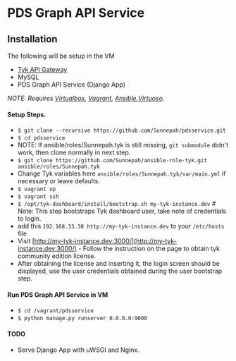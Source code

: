 # PDS Graph API Service
## Installation 
The following will be setup in the VM
* [Tyk API Gateway](https://tyk.io/docs/tyk-api-gateway-v-2-0/installation-options-setup/vagrant/)
* MySQL
* PDS Graph API Service (Django App)

*NOTE: Requires [Virtualbox](https://www.virtualbox.org/), [Vagrant](https://www.vagrantup.com/docs/installation/index.html), [Ansible](http://docs.ansible.com/ansible/intro_installation.html),[Virtuoso](https://github.com/openlink/virtuoso-opensource).*

#### Setup Steps.
* `$ git clone --recursive https://github.com/Sunnepah/pdsservice.git`
* `$ cd pdsservice`
* NOTE: If ansible/roles/Sunnepah.tyk is still missing, `git submodule` didn't work, then clone normally in next step.
* `$ git clone https://github.com/Sunnepah/ansible-role-tyk.git ansible/roles/Sunnepah.tyk`
* Change Tyk variables here `ansible/roles/Sunnepah.tyk/var/main.yml` if necessary or leave defaults.
* `$ vagrant up`
* `$ vagrant ssh`
* `$ /opt/tyk-dashboard/install/bootstrap.sh my-tyk-instance.dev` # Note: This step bootstraps Tyk dashboard user, take note of credentials to login.
* add this `192.168.33.30 http://my-tyk-instance.dev` to your `/etc/hosts` file
* Visit [http://my-tyk-instance.dev:3000/](http://my-tyk-instance.dev:3000/) - Follow the instruction on the page to obtain tyk community edition license.
* After obtaining the license and inserting it, the login screen should be displayed, use the user credentials obtained during the user bootstrap step.

#### Run PDS Graph API Service in VM
* `$ cd /vagrant/pdsservice`
* `$ python manage.py runserver 0.0.0.0:9000`

#### TODO
* Serve Django App with uWSGI and Nginx.
